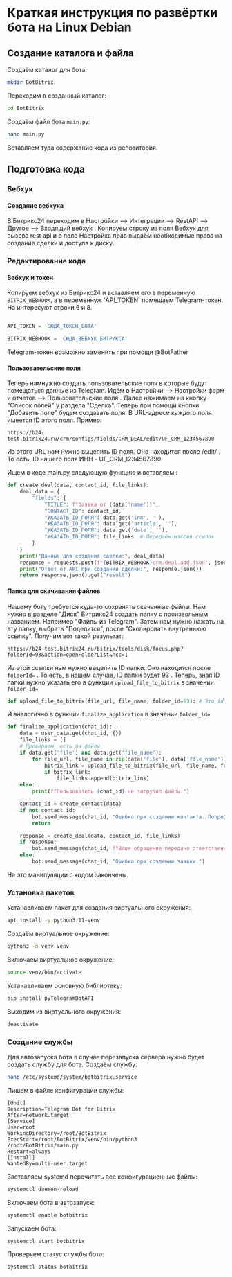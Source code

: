 # Краткая инструкция по развёртки бота на Linux Debian

## Создание каталога и файла
Создаём каталог для бота:
```sh
mkdir BotBitrix
```
Переходим в созданный каталог:
```sh
cd BotBitrix
```
Создаём файл бота `main.py`:
```sh
nano main.py
```
Вставляем туда содержание кода из репозитория.

## Подготовка кода
### Вебхук
#### Создание вебхука
В Битрикс24 переходим в Настройки --> Интеграции --> RestAPI --> Другое --> Входящий вебхук .
Копируем строку из поля Вебхук для вызова rest api и в поле
Настройка прав выдаём необходимые права на создание сделки и доступа к диску.

### Редактирование кода
#### Вебхук и токен
Копируем вебхук из Битрикс24 и вставляем его в переменную `BITRIX_WEBHOOK`, а в переменнуж 'API_TOKEN` помещаем Telegram-токен.
На интересуют строки 6 и 8.
```python

API_TOKEN = 'СЮДА_ТОКЕН_БОТА'

BITRIX_WEBHOOK = 'СЮДА_ВЕБХУК_БИТРИКСА'
```
Telegram-токен возможно заменить при помощи @BotFather
#### Пользовательские поля
Теперь намнужно создать пользовательские поля в которые будут помещаться данные из Telegram.
Идём в Настройки --> Настройки форм и отчетов --> Пользовательские поля . Далее нажимаем на кнопку "Список полей" у раздела "Сделка".
Теперь при помощи кнопки "Добавить поле" будем создавать поля. 
В URL-адресе каждого поля имеется ID этого поля.
Пример:
```http
https://b24-
test.bitrix24.ru/crm/configs/fields/CRM_DEAL/edit/UF_CRM_1234567890
```
Из этого URL нам нужно выцепить ID поля. Оно находится после
/edit/ . То есть, ID нашего поля ИНН - UF_CRM_1234567890

Ищем в коде main.py следующую функцию и вставляем :
```python
def create_deal(data, contact_id, file_links):
    deal_data = {
        "fields": {
            "TITLE": f"Заявка от {data['name']}",
            "CONTACT_ID": contact_id,
            "УКАЗАТЬ_ID_ПОЛЯ": data.get('inn', ''),
            "УКАЗАТЬ_ID_ПОЛЯ": data.get('article', ''),
            "УКАЗАТЬ_ID_ПОЛЯ": data.get('date', ''),
            "УКАЗАТЬ_ID_ПОЛЯ": file_links  # Передаём массив ссылок
        }
    }
    print("Данные для создания сделки:", deal_data)
    response = requests.post(f"{BITRIX_WEBHOOK}crm.deal.add.json", json=deal_data)
    print("Ответ от API при создании сделки:", response.json())
    return response.json().get("result")
```
#### Папка для скачивания файлов
Нашему боту требуется куда-то сохранять скачанные файлы.
Нам нужно в разделе "Диск" Битрикс24 создать папку с произвольным названием. Например "Файлы из Telegram".
Затем нам нужно нажать на эту папку, выбрать "Поделится", после "Скопировать внутреннюю ссылку". Получим вот такой результат:
```http
https://b24-test.bitrix24.ru/bitrix/tools/disk/focus.php?
folderId=93&action=openFolderList&ncc=1
```
Из этой ссылки нам нужно выцепить ID папки. Оно находится после `folderId=` . То есть, в нашем случае, ID папки будет 93 .
Теперь, зная ID папки нужно указать его в функции `upload_file_to_bitrix` в значении `folder_id=`
```python
def upload_file_to_bitrix(file_url, file_name, folder_id=93): # Это id папки на Битрикс24
```
И аналогично в функции `finalize_application` в значении `folder_id=`
```python
def finalize_application(chat_id):
    data = user_data.get(chat_id, {})
    file_links = []
    # Проверяем, есть ли файлы
    if data.get('file') and data.get('file_name'):
        for file_url, file_name in zip(data['file'], data['file_name']):
            bitrix_link = upload_file_to_bitrix(file_url, file_name, folder_id=93) # Указываем то же id папки Битрикс24 что было ранее
            if bitrix_link:
                file_links.append(bitrix_link)
    else:
        print(f"Пользователь {chat_id} не загрузил файлы.")

    contact_id = create_contact(data)
    if not contact_id:
        bot.send_message(chat_id, "Ошибка при создании контакта. Попробуйте позже.")
        return

    response = create_deal(data, contact_id, file_links)
    if response:
        bot.send_message(chat_id, f"Ваше обращение передано ответственному юристу. Скоро мы с вами свяжемся.")
    else:
        bot.send_message(chat_id, "Ошибка при создании заявки.")
```
На это манипуляции с кодом закончены.
### Установка пакетов
Устанавливаем пакет для создания виртуального окружения:
```sh
apt install -y python3.11-venv
```
Создаём виртуальное окружение:
```sh
python3 -m venv venv
```
Включаем виртуальное окружение:
```sh
source venv/bin/activate
```
Устанавливаем основную библиотеку:
```sh
pip install pyTelegramBotAPI
```
Выходим из виртуального окружения:
```sh
deactivate
```

### Создание службы
Для автозапуска бота в случае перезапуска сервера нужно будет создать
службу для бота.
Создаём службу:
```sh
nano /etc/systemd/system/botbitrix.service
```
Пишем в файле конфигурации службы:
```
[Unit]
Description=Telegram Bot for Bitrix
After=network.target
[Service]
User=root
WorkingDirectory=/root/BotBitrix
ExecStart=/root/BotBitrix/venv/bin/python3
/root/BotBitrix/main.py
Restart=always
[Install]
WantedBy=multi-user.target
```
Заставляем systemd перечитать все конфигурационные файлы:
```sh
systemctl daemon-reload
```
Включаем бота в автозапуск:
```sh
systemctl enable botbitrix
```
Запускаем бота:
```sh
systemctl start botbitrix
```
Проверяем статус службы бота:
```sh
systemctl status botbitrix
```
